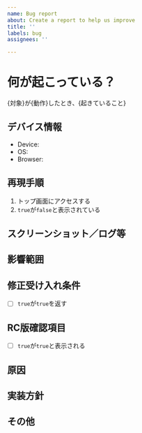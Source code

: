 ```yaml
---
name: Bug report
about: Create a report to help us improve
title: ''
labels: bug
assignees: ''

---
```


# 何が起こっている？
{対象}が{動作}したとき、{起きていること}

## デバイス情報
- Device: 
- OS: 
- Browser: 

## 再現手順
1. トップ画面にアクセスする
2. `true`が`false`と表示されている

## スクリーンショット／ログ等

## 影響範囲

## 修正受け入れ条件
- [ ] `true`が`true`を返す

## RC版確認項目
- [ ] `true`が`true`と表示される

## 原因

## 実装方針

## その他
